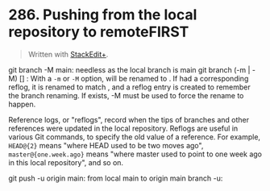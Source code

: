 # 286. Pushing from the local repository to remoteFIRST


> Written with [StackEdit+](https://stackedit.net/).


git branch -M main: needless as the local branch is main
git branch (-m | -M) [<oldbranch>] <newbranch>:
With a `-m` or `-M` option, <oldbranch> will be renamed to <newbranch>. If <oldbranch> had a corresponding reflog, it is renamed to match <newbranch>, and a reflog entry is created to remember the branch renaming. If <newbranch> exists, -M must be used to force the rename to happen.

Reference logs, or "reflogs", record when the tips of branches and other references were updated in the local repository. Reflogs are useful in various Git commands, to specify the old value of a reference. For example, `HEAD@{2}` means "where HEAD used to be two moves ago", `master@{one.week.ago}` means "where master used to point to one week ago in this local repository", and so on.

git push -u origin main: from local main to origin main branch
-u: 
<!--stackedit_data:
eyJoaXN0b3J5IjpbLTM3NzI2NTEyMl19
-->